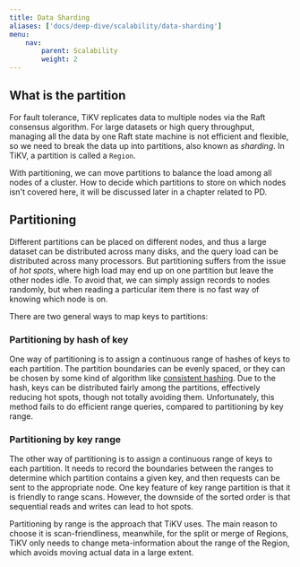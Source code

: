 ```yaml
---
title: Data Sharding
aliases: ['docs/deep-dive/scalability/data-sharding']
menu:
    nav:
        parent: Scalability
        weight: 2
---
```


## What is the partition

For fault tolerance, TiKV replicates data to multiple nodes via the Raft consensus algorithm. For large datasets or high query throughput, managing all the data by one Raft state machine is not efficient and flexible, so we need to break the data up into partitions, also known as *sharding*. In TiKV, a partition is called a `Region`.

With partitioning, we can move partitions to balance the load among all nodes of a cluster. How to decide which partitions to store on which nodes isn't covered here, it will be discussed later in a chapter related to PD.

## Partitioning

Different partitions can be placed on different nodes, and thus a large dataset can be distributed across many disks, and the query load can be distributed across many processors. But partitioning suffers from the issue of *hot spots*, where high load may end up on one partition but leave the other nodes idle. To avoid that, we can simply assign records to nodes randomly, but when reading a particular item there is no fast way of knowing which node is on. 

There are two general ways to map keys to partitions:

### Partitioning by hash of key

One way of partitioning is to assign a continuous range of hashes of keys to each partition. The partition boundaries can be evenly spaced, or they can be chosen by some kind of algorithm like [consistent hashing](https://en.wikipedia.org/wiki/Consistent_hashing). Due to the hash, keys can be distributed fairly among the partitions, effectively reducing hot spots, though not totally avoiding them. Unfortunately, this method fails to do efficient range queries, compared to partitioning by key range.

### Partitioning by key range

The other way of partitioning is to assign a continuous range of keys to each partition. It needs to record the boundaries between the ranges to determine which partition contains a given key, and then requests can be sent to the appropriate node. One key feature of key range partition is that it is friendly to range scans. However, the downside of the sorted order is that sequential reads and writes can lead to hot spots. 

Partitioning by range is the approach that TiKV uses. The main reason to choose it is scan-friendliness, meanwhile, for the split or merge of Regions, TiKV only needs to change meta-information about the range of the Region, which avoids moving actual data in a large extent.
